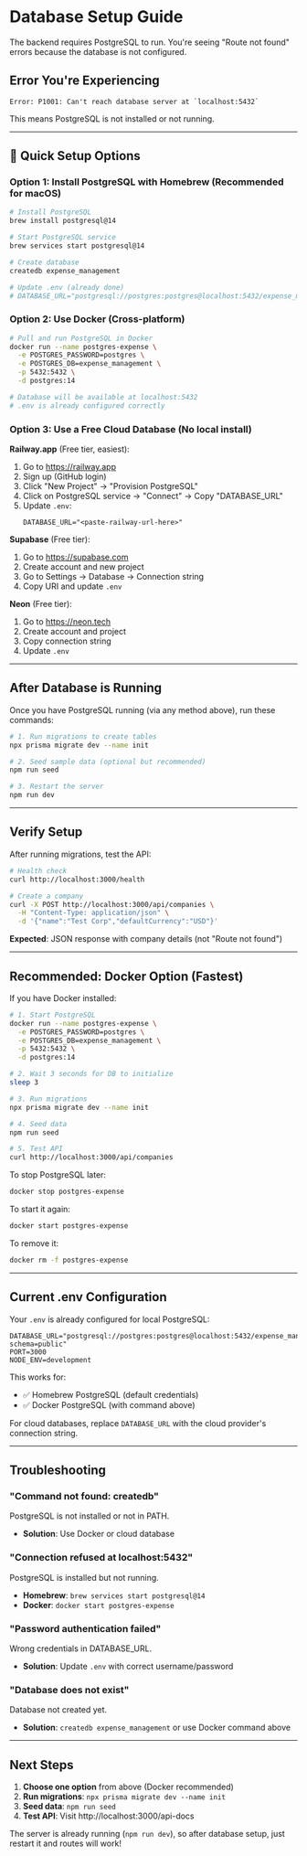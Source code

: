 # Database Setup Guide

The backend requires PostgreSQL to run. You're seeing "Route not found" errors because the database is not configured.

## Error You're Experiencing

```
Error: P1001: Can't reach database server at `localhost:5432`
```

This means PostgreSQL is not installed or not running.

---

## 🚀 Quick Setup Options

### Option 1: Install PostgreSQL with Homebrew (Recommended for macOS)

```bash
# Install PostgreSQL
brew install postgresql@14

# Start PostgreSQL service
brew services start postgresql@14

# Create database
createdb expense_management

# Update .env (already done)
# DATABASE_URL="postgresql://postgres:postgres@localhost:5432/expense_management?schema=public"
```

### Option 2: Use Docker (Cross-platform)

```bash
# Pull and run PostgreSQL in Docker
docker run --name postgres-expense \
  -e POSTGRES_PASSWORD=postgres \
  -e POSTGRES_DB=expense_management \
  -p 5432:5432 \
  -d postgres:14

# Database will be available at localhost:5432
# .env is already configured correctly
```

### Option 3: Use a Free Cloud Database (No local install)

**Railway.app** (Free tier, easiest):

1. Go to https://railway.app
2. Sign up (GitHub login)
3. Click "New Project" → "Provision PostgreSQL"
4. Click on PostgreSQL service → "Connect" → Copy "DATABASE_URL"
5. Update `.env`:
   ```
   DATABASE_URL="<paste-railway-url-here>"
   ```

**Supabase** (Free tier):

1. Go to https://supabase.com
2. Create account and new project
3. Go to Settings → Database → Connection string
4. Copy URI and update `.env`

**Neon** (Free tier):

1. Go to https://neon.tech
2. Create account and project
3. Copy connection string
4. Update `.env`

---

## After Database is Running

Once you have PostgreSQL running (via any method above), run these commands:

```bash
# 1. Run migrations to create tables
npx prisma migrate dev --name init

# 2. Seed sample data (optional but recommended)
npm run seed

# 3. Restart the server
npm run dev
```

---

## Verify Setup

After running migrations, test the API:

```bash
# Health check
curl http://localhost:3000/health

# Create a company
curl -X POST http://localhost:3000/api/companies \
  -H "Content-Type: application/json" \
  -d '{"name":"Test Corp","defaultCurrency":"USD"}'
```

**Expected**: JSON response with company details (not "Route not found")

---

## Recommended: Docker Option (Fastest)

If you have Docker installed:

```bash
# 1. Start PostgreSQL
docker run --name postgres-expense \
  -e POSTGRES_PASSWORD=postgres \
  -e POSTGRES_DB=expense_management \
  -p 5432:5432 \
  -d postgres:14

# 2. Wait 3 seconds for DB to initialize
sleep 3

# 3. Run migrations
npx prisma migrate dev --name init

# 4. Seed data
npm run seed

# 5. Test API
curl http://localhost:3000/api/companies
```

To stop PostgreSQL later:
```bash
docker stop postgres-expense
```

To start it again:
```bash
docker start postgres-expense
```

To remove it:
```bash
docker rm -f postgres-expense
```

---

## Current .env Configuration

Your `.env` is already configured for local PostgreSQL:

```
DATABASE_URL="postgresql://postgres:postgres@localhost:5432/expense_management?schema=public"
PORT=3000
NODE_ENV=development
```

This works for:
- ✅ Homebrew PostgreSQL (default credentials)
- ✅ Docker PostgreSQL (with command above)

For cloud databases, replace `DATABASE_URL` with the cloud provider's connection string.

---

## Troubleshooting

### "Command not found: createdb"

PostgreSQL is not installed or not in PATH.
- **Solution**: Use Docker or cloud database

### "Connection refused at localhost:5432"

PostgreSQL is installed but not running.
- **Homebrew**: `brew services start postgresql@14`
- **Docker**: `docker start postgres-expense`

### "Password authentication failed"

Wrong credentials in DATABASE_URL.
- **Solution**: Update `.env` with correct username/password

### "Database does not exist"

Database not created yet.
- **Solution**: `createdb expense_management` or use Docker command above

---

## Next Steps

1. **Choose one option** from above (Docker recommended)
2. **Run migrations**: `npx prisma migrate dev --name init`
3. **Seed data**: `npm run seed`
4. **Test API**: Visit http://localhost:3000/api-docs

The server is already running (`npm run dev`), so after database setup, just restart it and routes will work!

